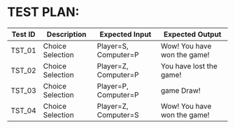 # TEST PLAN:
| **Test ID** | **Description**                                              | **Expected Input** | **Expected Output** |   
|-------------|--------------------------------------------------------------|------------|-------------|
|  TST_01      | Choice Selection | Player=S, Computer=P | Wow! You have won the game! |
|  TST_02      | Choice Selection  | Player=Z, Computer=P | You have lost the game!|
|  TST_03      |Choice Selection| Player=P, Computer=P| game Draw! | 
|  TST_04      |Choice Selection| Player=Z, Computer=S| Wow! You have won the game!| 
